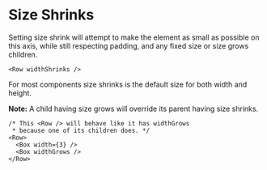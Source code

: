 # Size Shrinks

Setting size shrink will attempt to make the element as small as possible on this axis, while still respecting padding, and any fixed size or size grows children.

```tsx
<Row widthShrinks />
```

For most components size shrinks is the default size for both width and height.

**Note:** A child having size grows will override its parent having size shrinks.

```tsx
/* This <Row /> will behave like it has widthGrows
 * because one of its children does. */
<Row>
  <Box width={3} />
  <Box widthGrows />
</Row>
```
